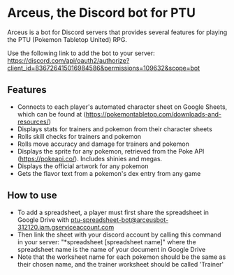 # Arceus, the Discord bot for PTU

Arceus is a bot for Discord servers that provides several features for playing the PTU (Pokemon Tabletop United) RPG.

Use the following link to add the bot to your server:
https://discord.com/api/oauth2/authorize?client_id=836726415016984586&permissions=109632&scope=bot

## Features
* Connects to each player's automated character sheet on Google Sheets, which can be found at (https://pokemontabletop.com/downloads-and-resources/)
* Displays stats for trainers and pokemon from their character sheets
* Rolls skill checks for trainers and pokemon
* Rolls move accuracy and damage for trainers and pokemon
* Displays the sprite for any pokemon, retrieved from the Poke API (https://pokeapi.co/). Includes shinies and megas.
* Displays the official artwork for any pokemon
* Gets the flavor text from a pokemon's dex entry from any game

## How to use
* To add a spreadsheet, a player must first share the spreadsheet in Google Drive with ptu-spreadsheet-bot@arceusbot-312120.iam.gserviceaccount.com
* Then link the sheet with your discord account by calling this command in your server: "*spreadsheet [spreadsheet name]" where the spreadsheet name is the name of your document in Google Drive
* Note that the worksheet name for each pokemon should be the same as their chosen name, and the trainer worksheet should be called 'Trainer'
